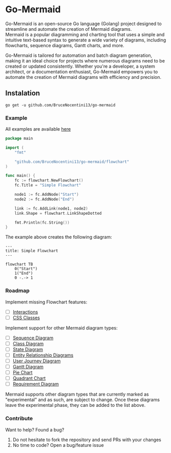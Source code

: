 # Go-Mermaid

Go-Mermaid is an open-source Go language (Golang) project designed to streamline and automate the creation of Mermaid diagrams.  
Mermaid is a popular diagramming and charting tool that uses a simple and intuitive text-based syntax to generate a wide variety of diagrams, including flowcharts, sequence diagrams, Gantt charts, and more.

Go-Mermaid is tailored for automation and batch diagram generation, making it an ideal choice for projects where numerous diagrams need to be created or updated consistently. Whether you're a developer, a system architect, or a documentation enthusiast, Go-Mermaid empowers you to automate the creation of Mermaid diagrams with efficiency and precision.

## Instalation

`go get -u github.com/BruceNocentini13/go-mermaid`

### Example

All examples are available [here](https://github.com/BruceNocentini13/go-mermaid/blob/main/examples)

```go
package main

import (
    "fmt"

    "github.com/BruceNocentini13/go-mermaid/flowchart"
)

func main() {
    fc := flowchart.NewFlowchart()
    fc.Title = "Simple Flowchart"

    node1 := fc.AddNode("Start")
    node2 := fc.AddNode("End")

    link := fc.AddLink(node1, node2)
    link.Shape = flowchart.LinkShapeDotted

    fmt.Println(fc.String())
}
```

The example above creates the following diagram:

```mermaid
---
title: Simple Flowchart
---

flowchart TB
    0("Start")
    1("End")
    0 -.-> 1
```

### Roadmap

Implement missing Flowchart features:

- [ ] [Interactions](https://mermaid.js.org/syntax/flowchart.html#interaction)
- [ ] [CSS Classes](https://mermaid.js.org/syntax/flowchart.html#css-classes)

Implement support for other Mermaid diagram types:

- [ ] [Sequence Diagram](https://mermaid.js.org/syntax/sequenceDiagram.html)
- [ ] [Class Diagram](https://mermaid.js.org/syntax/classDiagram.html)
- [ ] [State Diagram](https://mermaid.js.org/syntax/stateDiagram.html)
- [ ] [Entity Relationship Diagrams](https://mermaid.js.org/syntax/entityRelationshipDiagram.html)
- [ ] [User Journey Diagram](https://mermaid.js.org/syntax/userJourney.html)
- [ ] [Gantt Diagram](https://mermaid.js.org/syntax/gantt.html)
- [ ] [Pie Chart](https://mermaid.js.org/syntax/pie.html)
- [ ] [Quadrant Chart](https://mermaid.js.org/syntax/quadrantChart.html)
- [ ] [Requirement Diagram](https://mermaid.js.org/syntax/requirementDiagram.html)

Mermaid supports other diagram types that are currently marked as "experimental" and as such, are subject to change. Once these diagrams leave the experimental phase, they can be added to the list above.

### Contribute

Want to help? Found a bug?

1. Do not hesitate to fork the repository and send PRs with your changes
2. No time to code? Open a bug/feature issue
